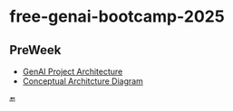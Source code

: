 # free-genai-bootcamp-2025

## PreWeek

* [GenAI Project Architecture](genai-architecting/README.md)
* [Conceptual Architcture Diagram](genai-architecting/conceptual-architecture.png)

:end: